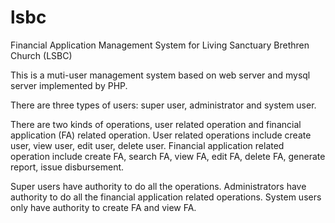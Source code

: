 lsbc
====

Financial Application Management System for Living Sanctuary Brethren Church (LSBC)


This is a muti-user management system based on web server and mysql server implemented by PHP.

There are three types of users: super user, administrator and system user.

There are two kinds of operations, user related operation and financial application (FA) related operation.
User related operations include create user, view user, edit user, delete user.
Financial application related operation include create FA, search FA, view FA, edit FA, delete FA, generate report, issue disbursement.

Super users have authority to do all the operations.
Administrators have authority to do all the financial application related operations.
System users only have authority to create FA and view FA.
